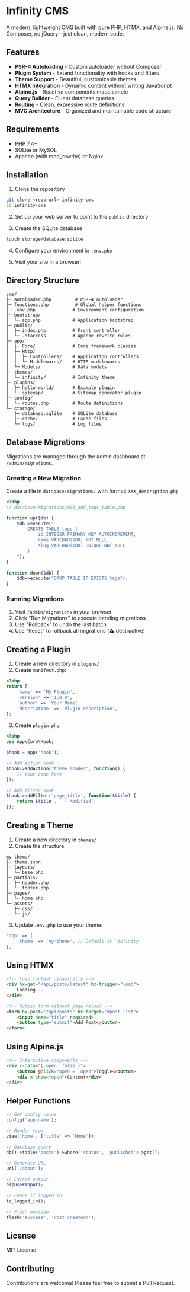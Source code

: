 # Infinity CMS

A modern, lightweight CMS built with pure PHP, HTMX, and Alpine.js. No Composer, no jQuery - just clean, modern code.

## Features

- **PSR-4 Autoloading** - Custom autoloader without Composer
- **Plugin System** - Extend functionality with hooks and filters
- **Theme Support** - Beautiful, customizable themes
- **HTMX Integration** - Dynamic content without writing JavaScript
- **Alpine.js** - Reactive components made simple
- **Query Builder** - Fluent database queries
- **Routing** - Clean, expressive route definitions
- **MVC Architecture** - Organized and maintainable code structure

## Requirements

- PHP 7.4+
- SQLite or MySQL
- Apache (with mod_rewrite) or Nginx

## Installation

1. Clone the repository
```bash
git clone <repo-url> infinity-cms
cd infinity-cms
```

2. Set up your web server to point to the `public` directory

3. Create the SQLite database
```bash
touch storage/database.sqlite
```

4. Configure your environment in `.env.php`

5. Visit your site in a browser!

## Directory Structure

```
cms/
├─ autoloader.php         # PSR-4 autoloader
├─ functions.php          # Global helper functions
├─ .env.php              # Environment configuration
├─ bootstrap/
│  └─ app.php            # Application bootstrap
├─ public/
│  ├─ index.php          # Front controller
│  └─ .htaccess          # Apache rewrite rules
├─ app/
│  ├─ Core/              # Core framework classes
│  ├─ Http/
│  │  ├─ Controllers/    # Application controllers
│  │  └─ Middlewares/    # HTTP middlewares
│  └─ Models/            # Data models
├─ themes/
│  └─ infinity/          # Infinity theme
├─ plugins/
│  ├─ hello-world/       # Example plugin
│  └─ sitemap/           # Sitemap generator plugin
├─ config/
│  └─ routes.php         # Route definitions
└─ storage/
   ├─ database.sqlite    # SQLite database
   ├─ cache/             # Cache files
   └─ logs/              # Log files
```

## Database Migrations

Migrations are managed through the admin dashboard at `/admin/migrations`.

### Creating a New Migration

Create a file in `database/migrations/` with format: `XXX_description.php`

```php
<?php
// database/migrations/006_add_tags_table.php

function up($db) {
    $db->execute("
        CREATE TABLE tags (
            id INTEGER PRIMARY KEY AUTOINCREMENT,
            name VARCHAR(100) NOT NULL,
            slug VARCHAR(100) UNIQUE NOT NULL
        )
    ");
}

function down($db) {
    $db->execute("DROP TABLE IF EXISTS tags");
}
```

### Running Migrations

1. Visit `/admin/migrations` in your browser
2. Click "Run Migrations" to execute pending migrations
3. Use "Rollback" to undo the last batch
4. Use "Reset" to rollback all migrations (⚠️ destructive)

## Creating a Plugin

1. Create a new directory in `plugins/`
2. Create `manifest.php`:

```php
<?php
return [
    'name' => 'My Plugin',
    'version' => '1.0.0',
    'author' => 'Your Name',
    'description' => 'Plugin description',
];
```

3. Create `plugin.php`:

```php
<?php
use App\Core\Hook;

$hook = app('hook');

// Add action hook
$hook->addAction('theme_loaded', function() {
    // Your code here
});

// Add filter hook
$hook->addFilter('page_title', function($title) {
    return $title . ' - Modified';
});
```

## Creating a Theme

1. Create a new directory in `themes/`
2. Create the structure:
```
my-theme/
├─ theme.json
├─ layouts/
│  └─ base.php
├─ partials/
│  ├─ header.php
│  └─ footer.php
├─ pages/
│  └─ home.php
└─ assets/
   ├─ css/
   └─ js/
```

3. Update `.env.php` to use your theme:
```php
'app' => [
    'theme' => 'my-theme', // Default is 'infinity'
],
```

## Using HTMX

```html
<!-- Load content dynamically -->
<div hx-get="/api/posts/latest" hx-trigger="load">
    Loading...
</div>

<!-- Submit form without page reload -->
<form hx-post="/api/posts" hx-target="#post-list">
    <input name="title" required>
    <button type="submit">Add Post</button>
</form>
```

## Using Alpine.js

```html
<!-- Interactive components -->
<div x-data="{ open: false }">
    <button @click="open = !open">Toggle</button>
    <div x-show="open">Content</div>
</div>
```

## Helper Functions

```php
// Get config value
config('app.name');

// Render view
view('home', ['title' => 'Home']);

// Database query
db()->table('posts')->where('status', 'published')->get();

// Generate URL
url('/about');

// Escape output
e($userInput);

// Check if logged in
is_logged_in();

// Flash message
flash('success', 'Post created!');
```

## License

MIT License

## Contributing

Contributions are welcome! Please feel free to submit a Pull Request.
